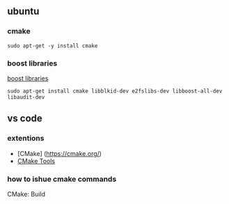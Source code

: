## ubuntu
### cmake
```
sudo apt-get -y install cmake
```
### boost libraries
[boost libraries](https://stackoverflow.com/questions/24173330/cmake-is-not-able-to-find-boost-libraries)
```
sudo apt-get install cmake libblkid-dev e2fslibs-dev libboost-all-dev libaudit-dev
```

## vs code
### extentions
- [CMake] (https://cmake.org/)
- [CMake Tools](https://marketplace.visualstudio.com/items?itemName=vector-of-bool.cmake-tools)

### how to ishue cmake commands
CMake: Build